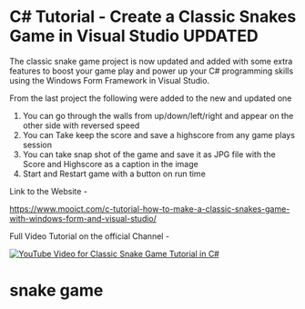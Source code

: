# C# Tutorial - Create a Classic Snakes Game in Visual Studio UPDATED

The classic snake game project is now updated and added with some extra features to boost your game play and power up your C# programming skills using the Windows Form Framework in Visual Studio. 

From the last project the following were added to the new and updated one

1) You can go through the walls from up/down/left/right and appear on the other side with reversed speed
2) You can Take keep the score and save a highscore from any game plays session
3) You can take snap shot of the game and save it as JPG file with the Score and Highscore as a caption in the image
4) Start and Restart game with a button on run time

Link to the Website - 


https://www.mooict.com/c-tutorial-how-to-make-a-classic-snakes-game-with-windows-form-and-visual-studio/

Full Video Tutorial on the official Channel - 


[![YouTube Video for Classic Snake Game Tutorial in C#](http://img.youtube.com/vi/TzaCn1ZPalI/0.jpg)](http://www.youtube.com/watch?v=TzaCn1ZPalI "How to create a classic snake game in windows form and c#")
# snake game

